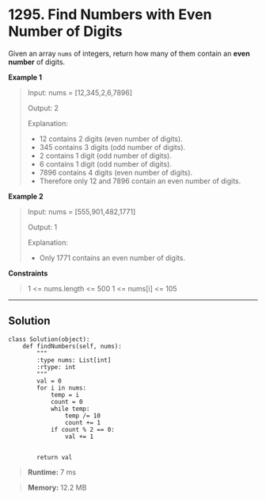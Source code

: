 # **1295. Find Numbers with Even Number of Digits**

Given an array `nums` of integers, return how many of them contain an **even number** of digits.

**Example 1**
> Input: nums = [12,345,2,6,7896]
>
> Output: 2
>
> Explanation: 
>* 12 contains 2 digits (even number of digits). 
>* 345 contains 3 digits (odd number of digits). 
>* 2 contains 1 digit (odd number of digits). 
>* 6 contains 1 digit (odd number of digits). 
>* 7896 contains 4 digits (even number of digits). 
>* Therefore only 12 and 7896 contain an even number of digits.

**Example 2**
> Input: nums = [555,901,482,1771]
> 
> Output: 1 
> 
> Explanation: 
>* Only 1771 contains an even number of digits.

**Constraints**
> 1 <= nums.length <= 500
> 1 <= nums[i] <= 105

---
## **Solution**

```
class Solution(object):
    def findNumbers(self, nums):
        """
        :type nums: List[int]
        :rtype: int
        """
        val = 0
        for i in nums:
            temp = i
            count = 0
            while temp:
                temp /= 10
                count += 1
            if count % 2 == 0:
                val += 1
                

        return val
```

> **Runtime:** 7 ms

> **Memory:** 12.2 MB
